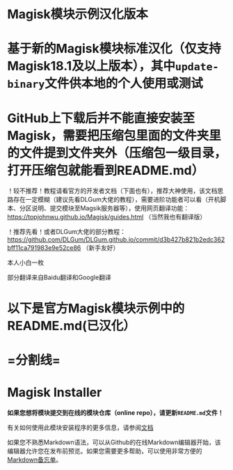 # Magisk模块示例汉化版本
# 基于新的Magisk模块标准汉化（仅支持Magisk18.1及以上版本），其中`update-binary`文件供本地的个人使用或测试

# GitHub上下载后并不能直接安装至Magisk，需要把压缩包里面的文件夹里的文件提到文件夹外（压缩包一级目录，打开压缩包就能看到README.md）
  
  ！较不推荐！教程请看官方的开发者文档（下面也有），推荐大神使用，该文档思路存在一定模糊（建议先看DLGum大佬的教程），需要进阶功能者可以看（开机脚本、分区说明、提交模块至Magsik服务器等），使用网页翻译功能：https://topjohnwu.github.io/Magisk/guides.html （当然我也有翻译版）
  
  ！推荐先看！或者DLGum大佬的部分教程：https://github.com/DLGum/DLGum.github.io/commit/d3b427b821b2edc362bff11ca791983e9e52ce86 （新手友好）
  
  本人小白一枚
  
  部分翻译来自Baidu翻译和Google翻译
# 以下是官方Magisk模块示例中的README.md(已汉化）
# =分割线=

# Magisk Installer

**如果您想将模块提交到在线的模块仓库（online repo），请更新`README.md`文件！**

有关如何使用此模块安装程序的更多信息，请参阅[文档](https://topjohnwu.github.io/Magisk/guides.html)

如果您不熟悉Markdown语法，可以从Github的在线Markdown编辑器开始，该编辑器允许您在发布前预览。如果您需要更多帮助，可以使用非常方便的[Markdown备忘单](https://github.com/adam-p/markdown-here/wiki/markdown-cashtsheet)。
